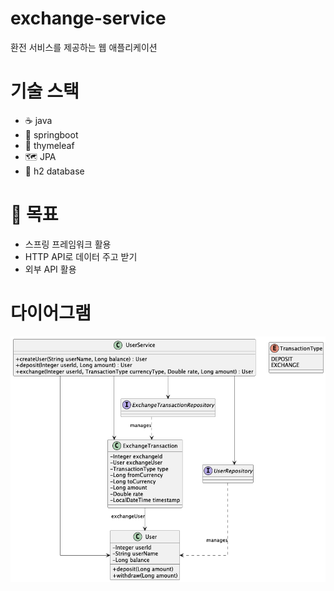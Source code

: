# exchange-service
환전 서비스를 제공하는 웹 애플리케이션

# 기술 스택
- ☕️ java
- 🌱 springboot
- 🍃 thymeleaf
- 🗺️ JPA
- 🍩 h2 database

# 📌 목표
- 스프링 프레임워크 활용
- HTTP API로 데이터 주고 받기
- 외부 API 활용

# 다이어그램
![Exchange Service 구조](docs/images/diagram.png)
